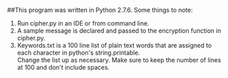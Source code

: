 ##This program was written in Python 2.7.6.
Some things to note:<br>
1. Run cipher.py in an IDE or from command line.
2. A sample message is declared and passed to the encryption function in cipher.py.
4. Keywords.txt is a 100 line list of plain text words that are assigned to each character in python's string.printable.<br>Change the list up as necessary. Make sure to keep the number of lines at 100 and don't include spaces.
